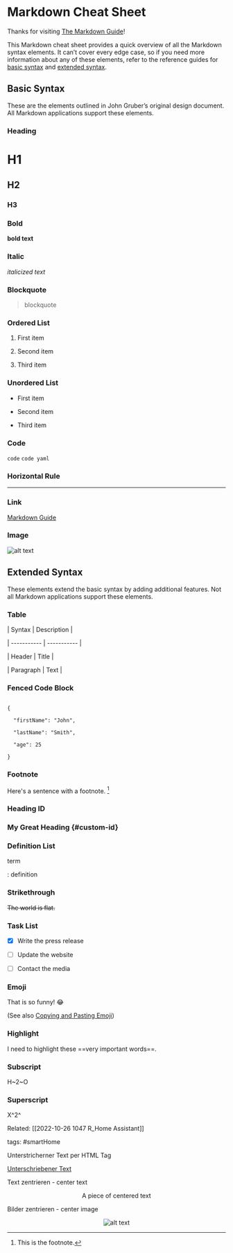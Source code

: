 
# Markdown Cheat Sheet  

Thanks for visiting [The Markdown Guide](https://www.markdownguide.org)!
 
This Markdown cheat sheet provides a quick overview of all the Markdown syntax elements. It can’t cover every edge case, so if you need more information about any of these elements, refer to the reference guides for [basic syntax](https://www.markdownguide.org/basic-syntax) and [extended syntax](https://www.markdownguide.org/extended-syntax).

## Basic Syntax

These are the elements outlined in John Gruber’s original design document. All Markdown applications support these elements.

### Heading

# H1

## H2

### H3

### Bold

**bold text**

### Italic

*italicized text*

### Blockquote

> blockquote

### Ordered List

1. First item

2. Second item

3. Third item

### Unordered List

- First item

- Second item

- Third item

### Code

`code`
`code yaml`
  
### Horizontal Rule

--- 

### Link

[Markdown Guide](https://www.markdownguide.org)

### Image

![alt text](https://www.markdownguide.org/assets/images/tux.png)

## Extended Syntax

These elements extend the basic syntax by adding additional features. Not all Markdown applications support these elements.

### Table


| Syntax | Description |

| ----------- | ----------- |

| Header | Title |

| Paragraph | Text |


### Fenced Code Block

  

```

{

  "firstName": "John",

  "lastName": "Smith",

  "age": 25

}

```


### Footnote

Here's a sentence with a footnote. [^1]

[^1]: This is the footnote.

### Heading ID

### My Great Heading {#custom-id}

  

### Definition List

  

term

: definition

### Strikethrough

~~The world is flat.~~

### Task List


- [x] Write the press release 

- [ ] Update the website

- [ ] Contact the media

### Emoji

That is so funny! :joy:

(See also [Copying and Pasting Emoji](https://www.markdownguide.org/extended-syntax/#copying-and-pasting-emoji))


### Highlight

  

I need to highlight these ==very important words==.

  

### Subscript

H~2~O

### Superscript

  

X^2^

Related:
[[2022-10-26 1047 R_Home Assistant]]

tags:
#smartHome


Unterstricherner Text per HTML Tag 

<u>Unterschriebener Text</u>


Text zentrieren - center text
<p style="text-align: center;">A piece of centered text</p>

Bilder zentrieren - center image
<div style="text-align: center;">

![alt text](https://markdown.land/wp-content/uploads/2021/06/markdown-512px.png "Our logo")

</div>
